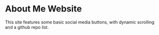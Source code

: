 # About Me Website

This site features some basic social media buttons, with dynamic scrolling and a github repo list.
